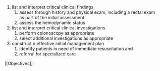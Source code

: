 1. list and interpret critical clinical findings 
	1. assess through history and physical exam, including a rectal exam as part of the initial assessment 
	2. assess the hemodynamic status 
2. list and interpret critical clinical investigations 
	1. perform colonoscopy as appropriate 
	2. select additional investigations as appropriate 
3. construct n effective initial management plan 
	1. identify patients in need of immediate resuscitation and 
	2. referral for specialized care 


[[Objectives]]
